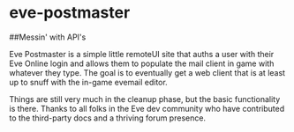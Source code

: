 # eve-postmaster

##Messin' with API's

Eve Postmaster is a simple little remoteUI site that auths a user with their Eve Online login and allows them to populate the mail client in game with whatever they type.  The goal is to eventually get a web client that is at least up to snuff with the in-game evemail editor.

Things are still very much in the cleanup phase, but the basic functionality is there.  Thanks to all folks in the Eve dev community who have contributed to the third-party docs and a thriving forum presence.
